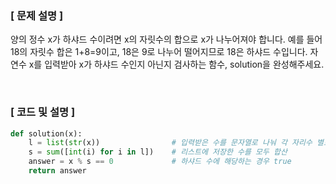 ### [ 문제 설명 ]
양의 정수 x가 하샤드 수이려면 x의 자릿수의 합으로 x가 나누어져야 합니다. 예를 들어 18의 자릿수 합은 1+8=9이고, 18은 9로 나누어 떨어지므로 18은 하샤드 수입니다. 자연수 x를 입력받아 x가 하샤드 수인지 아닌지 검사하는 함수, solution을 완성해주세요.

&nbsp;

### [ 코드 및 설명 ]
```python
def solution(x):
    l = list(str(x))				# 입력받은 수를 문자열로 나눠 각 자리수 별로 리스트에 저장
    s = sum([int(i) for i in l])	# 리스트에 저장한 수를 모두 합산
    answer = x % s == 0				# 하샤드 수에 해당하는 경우 true
    return answer
```
